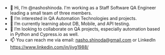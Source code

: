 - 👋 Hi, I’m @nashoshinoda. I'm working as a Staff Software QA Engineer leading a small team of three members.
- 👀 I’m interested in QA Automation Technologies and projects.
- 🌱 I’m currently learning about DB, Mobile, and API testing.
- 💞️ I’m looking to collaborate on QA projects, especially automation based in Python and Cypress.io as well.
- 📫 You can reach me via email: nasho.shinoda@gmail.com or LinkedIn https://www.linkedin.com/in/jivg1988/

<!---
nashoshinoda/nashoshinoda is a ✨ special ✨ repository because its `README.md` (this file) appears on your GitHub profile.
You can click the Preview link to take a look at your changes.
--->
